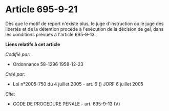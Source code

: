 # Article 695-9-21

Dès que le motif de report n'existe plus, le juge d'instruction ou le juge des libertés et de la détention procède à
l'exécution de la décision de gel, dans les conditions prévues à l'article 695-9-13.

**Liens relatifs à cet article**

_Codifié par_:

  - Ordonnance 58-1296 1958-12-23

_Créé par_:

  - Loi n°2005-750 du 4 juillet 2005 - art. 6 () JORF 6 juillet 2005

_Cite_:

  - CODE DE PROCEDURE PENALE - art. 695-9-13 (V)
